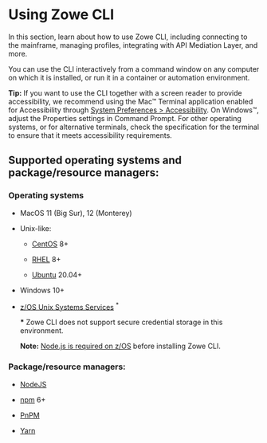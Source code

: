 # Using Zowe CLI

In this section, learn about how to use Zowe CLI, including connecting to the mainframe, managing profiles, integrating with API Mediation Layer, and more.

You can use the CLI interactively from a command window on any computer on which it is installed, or run it in a container or automation environment.

**Tip:** If you want to use the CLI together with a screen reader to provide accessibility, we recommend using the Mac™ Terminal application enabled for Accessibility through [System Preferences > Accessibility](https://support.apple.com/zh-sg/guide/terminal/trml1020/mac). On Windows™, adjust the Properties settings in Command Prompt. For other operating systems, or for alternative terminals, check the specification for the terminal to ensure that it meets accessibility requirements.

## Supported operating systems and package/resource managers: 

### Operating systems

- MacOS 11 (Big Sur), 12 (Monterey)
- Unix-like:
   - [CentOS](https://www.centos.org/) 8+

   - [RHEL](https://www.redhat.com/en/technologies/linux-platforms/enterprise-linux) 8+
   - [Ubuntu](https://ubuntu.com/) 20.04+

- Windows 10+
- [z/OS Unix Systems Services](https://www.ibm.com/docs/en/zos/2.4.0?topic=descriptions-zos-unix-system-services) <sup>*</sup>


    **\*** Zowe CLI does not support secure credential storage in this environment.
    
    **Note:** [Node.js is required on z/OS](../user-guide/systemrequirements-zos#nodejs) before installing Zowe CLI.

### Package/resource managers:

- [NodeJS](https://nodejs.org/en)


- [npm](https://www.npmjs.com/) 6+
- [PnPM](https://pnpm.io/)
- [Yarn](https://yarnpkg.com/)
